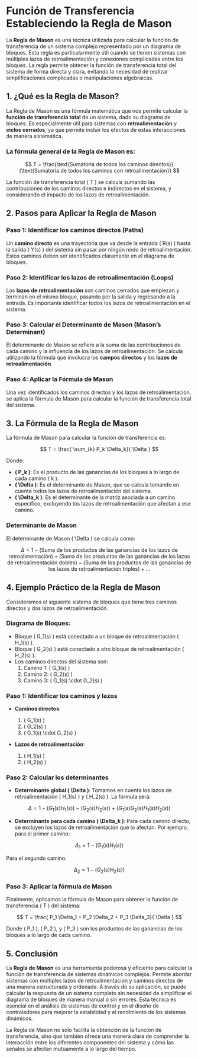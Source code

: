 # Función de Transferencia Estableciendo la Regla de Mason

La **Regla de Mason** es una técnica utilizada para calcular la función de transferencia de un sistema complejo representado por un diagrama de bloques. Esta regla es particularmente útil cuando se tienen sistemas con múltiples lazos de retroalimentación y conexiones complicadas entre los bloques. La regla permite obtener la función de transferencia total del sistema de forma directa y clara, evitando la necesidad de realizar simplificaciones complicadas o manipulaciones algebraicas.

## 1. ¿Qué es la Regla de Mason?

La Regla de Mason es una fórmula matemática que nos permite calcular la **función de transferencia total** de un sistema, dado su diagrama de bloques. Es especialmente útil para sistemas con **retroalimentación** y **ciclos cerrados**, ya que permite incluir los efectos de estas interacciones de manera sistemática.

### La fórmula general de la Regla de Mason es:

$$
T = \frac{\text{Sumatoria de todos los caminos directos}}{\text{Sumatoria de todos los caminos con retroalimentación}}
$$

La función de transferencia total \( T \) se calcula sumando las contribuciones de los caminos directos e indirectos en el sistema, y considerando el impacto de los lazos de retroalimentación.

## 2. Pasos para Aplicar la Regla de Mason

### Paso 1: Identificar los **caminos directos** (Paths)

Un **camino directo** es una trayectoria que va desde la entrada \( R(s) \) hasta la salida \( Y(s) \) del sistema sin pasar por ningún nodo de retroalimentación. Estos caminos deben ser identificados claramente en el diagrama de bloques.

### Paso 2: Identificar los **lazos de retroalimentación** (Loops)

Los **lazos de retroalimentación** son caminos cerrados que empiezan y terminan en el mismo bloque, pasando por la salida y regresando a la entrada. Es importante identificar todos los lazos de retroalimentación en el sistema.

### Paso 3: Calcular el **Determinante de Mason** (Mason’s Determinant)

El determinante de Mason se refiere a la suma de las contribuciones de cada camino y la influencia de los lazos de retroalimentación. Se calcula utilizando la fórmula que involucra los **campos directos** y los **lazos de retroalimentación**.

### Paso 4: Aplicar la Fórmula de Mason

Una vez identificados los caminos directos y los lazos de retroalimentación, se aplica la fórmula de Mason para calcular la función de transferencia total del sistema.

## 3. La Fórmula de la Regla de Mason

La fórmula de Mason para calcular la función de transferencia es:

$$
T = \frac{ \sum_{k} P_k \Delta_k}{ \Delta }
$$

Donde:

- **\( P_k \)**: Es el producto de las ganancias de los bloques a lo largo de cada camino \( k \).
- **\( \Delta \)**: Es el determinante de Mason, que se calcula tomando en cuenta todos los lazos de retroalimentación del sistema.
- **\( \Delta_k \)**: Es el determinante de la matriz asociada a un camino específico, excluyendo los lazos de retroalimentación que afectan a ese camino.

### Determinante de Mason

El determinante de Mason \( \Delta \) se calcula como:

$$
\Delta = 1 - (\text{Suma de los productos de las ganancias de los lazos de retroalimentación}) + (\text{Suma de los productos de las ganancias de los lazos de retroalimentación dobles}) - (\text{Suma de los productos de las ganancias de los lazos de retroalimentación triples}) + \dots
$$

## 4. Ejemplo Práctico de la Regla de Mason

Consideremos el siguiente sistema de bloques que tiene tres caminos directos y dos lazos de retroalimentación.

### Diagrama de Bloques:

- Bloque \( G_1(s) \) está conectado a un bloque de retroalimentación \( H_1(s) \).
- Bloque \( G_2(s) \) está conectado a otro bloque de retroalimentación \( H_2(s) \).
- Los caminos directos del sistema son:
    1. Camino 1: \( G_1(s) \)
    2. Camino 2: \( G_2(s) \)
    3. Camino 3: \( G_1(s) \cdot G_2(s) \)

### Paso 1: Identificar los caminos y lazos

- **Caminos directos**:
    1. \( G_1(s) \)
    2. \( G_2(s) \)
    3. \( G_1(s) \cdot G_2(s) \)

- **Lazos de retroalimentación**:
    1. \( H_1(s) \)
    2. \( H_2(s) \)

### Paso 2: Calcular los determinantes

- **Determinante global \( \Delta \)**: Tomamos en cuenta los lazos de retroalimentación \( H_1(s) \) y \( H_2(s) \). La fórmula será:

$$
\Delta = 1 - (G_1(s) H_1(s)) - (G_2(s) H_2(s)) + (G_1(s) G_2(s) H_1(s) H_2(s))
$$

- **Determinante para cada camino \( \Delta_k \)**: Para cada camino directo, se excluyen los lazos de retroalimentación que lo afectan. Por ejemplo, para el primer camino:

$$
\Delta_1 = 1 - (G_1(s) H_1(s))
$$

Para el segundo camino:

$$
\Delta_2 = 1 - (G_2(s) H_2(s))
$$

### Paso 3: Aplicar la fórmula de Mason

Finalmente, aplicamos la fórmula de Mason para obtener la función de transferencia \( T \) del sistema:

$$
T = \frac{ P_1 \Delta_1 + P_2 \Delta_2 + P_3 \Delta_3}{ \Delta }
$$

Donde \( P_1 \), \( P_2 \), y \( P_3 \) son los productos de las ganancias de los bloques a lo largo de cada camino.

## 5. Conclusión

La **Regla de Mason** es una herramienta poderosa y eficiente para calcular la función de transferencia de sistemas dinámicos complejos. Permite abordar sistemas con múltiples lazos de retroalimentación y caminos directos de una manera estructurada y ordenada. A través de su aplicación, se puede calcular la respuesta de un sistema completo sin necesidad de simplificar el diagrama de bloques de manera manual o sin errores. Esta técnica es esencial en el análisis de sistemas de control y en el diseño de controladores para mejorar la estabilidad y el rendimiento de los sistemas dinámicos.

La Regla de Mason no solo facilita la obtención de la función de transferencia, sino que también ofrece una manera clara de comprender la interacción entre los diferentes componentes del sistema y cómo las señales se afectan mutuamente a lo largo del tiempo.
